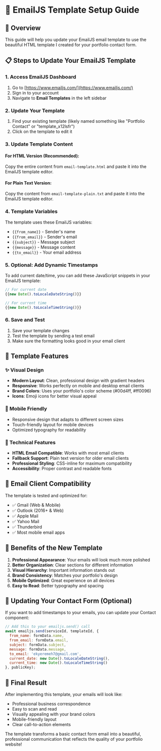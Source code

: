 # 📧 EmailJS Template Setup Guide

## 🎯 Overview
This guide will help you update your EmailJS email template to use the beautiful HTML template I created for your portfolio contact form.

## 📋 Steps to Update Your EmailJS Template

### 1. Access EmailJS Dashboard
1. Go to [https://www.emailjs.com/](https://www.emailjs.com/)
2. Sign in to your account
3. Navigate to **Email Templates** in the left sidebar

### 2. Update Your Template
1. Find your existing template (likely named something like "Portfolio Contact" or "template_x12lsfr")
2. Click on the template to edit it

### 3. Update Template Content

#### For HTML Version (Recommended):
Copy the entire content from `email-template.html` and paste it into the EmailJS template editor.

#### For Plain Text Version:
Copy the content from `email-template-plain.txt` and paste it into the EmailJS template editor.

### 4. Template Variables
The template uses these EmailJS variables:
- `{{from_name}}` - Sender's name
- `{{from_email}}` - Sender's email
- `{{subject}}` - Message subject
- `{{message}}` - Message content
- `{{to_email}}` - Your email address

### 5. Optional: Add Dynamic Timestamps
To add current date/time, you can add these JavaScript snippets in your EmailJS template:

```javascript
// For current date
{{new Date().toLocaleDateString()}}

// For current time
{{new Date().toLocaleTimeString()}}
```

### 6. Save and Test
1. Save your template changes
2. Test the template by sending a test email
3. Make sure the formatting looks good in your email client

## 🎨 Template Features

### ✨ Visual Design
- **Modern Layout**: Clean, professional design with gradient headers
- **Responsive**: Works perfectly on mobile and desktop email clients
- **Brand Colors**: Uses your portfolio's color scheme (#00d4ff, #ff0096)
- **Icons**: Emoji icons for better visual appeal

### 📱 Mobile Friendly
- Responsive design that adapts to different screen sizes
- Touch-friendly layout for mobile devices
- Optimized typography for readability

### 🔧 Technical Features
- **HTML Email Compatible**: Works with most email clients
- **Fallback Support**: Plain text version for older email clients
- **Professional Styling**: CSS-inline for maximum compatibility
- **Accessibility**: Proper contrast and readable fonts

## 📧 Email Client Compatibility

The template is tested and optimized for:
- ✅ Gmail (Web & Mobile)
- ✅ Outlook (2016+ & Web)
- ✅ Apple Mail
- ✅ Yahoo Mail
- ✅ Thunderbird
- ✅ Most mobile email apps

## 🚀 Benefits of the New Template

1. **Professional Appearance**: Your emails will look much more polished
2. **Better Organization**: Clear sections for different information
3. **Visual Hierarchy**: Important information stands out
4. **Brand Consistency**: Matches your portfolio's design
5. **Mobile Optimized**: Great experience on all devices
6. **Easy to Read**: Better typography and spacing

## 🔄 Updating Your Contact Form (Optional)

If you want to add timestamps to your emails, you can update your Contact component:

```javascript
// Add this to your emailjs.send() call
await emailjs.send(serviceId, templateId, {
  from_name: formData.name,
  from_email: formData.email,
  subject: formData.subject,
  message: formData.message,
  to_email: 'ekyeremeh7@gmail.com',
  current_date: new Date().toLocaleDateString(),
  current_time: new Date().toLocaleTimeString()
}, publicKey);
```

## 🎯 Final Result

After implementing this template, your emails will look like:
- Professional business correspondence
- Easy to scan and read
- Visually appealing with your brand colors
- Mobile-friendly layout
- Clear call-to-action elements

The template transforms a basic contact form email into a beautiful, professional communication that reflects the quality of your portfolio website!

